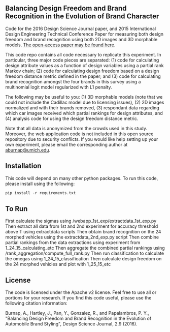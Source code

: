 ## Balancing Design Freedom and Brand Recognition in the Evolution of Brand Character

Code for the 2016 Design Science Journal paper, and 2015 International Design Engineering Technical Conference Paper for measuring both design freedom and brand recognition using both 2D images and 3D morphable models.  [The open-access paper may be found here](https://www.cambridge.org/core/journals/design-science/article/balancing-design-freedom-and-brand-recognition-in-the-evolution-of-automotive-brand-styling/933E383D85830C569F8F77BD2FD314A0).

This code repo contains all code necessary to replicate this experiment.  In particular, three major code pieces are separated: (1) code for calculating design attribute values as a function of design variables using a partial rank Markov chain; (2) code for calculating design freedom based on a design freedom distance metric defined in the paper; and (3) code for calculating brand recognition amongst the four brands in this survey using a multinomial logit model regularized with L1 penalty.

The following may be useful to you:  (1) 3D morphable models (note that we could not include the Cadillac model due to licensing issues), (2) 2D images normalized and with their brands removed, (3) respondant data regarding which car images received which partial rankings for design attributes, and (4) analysis code for using the design freedom distance metric.

Note that all data is anonymized from the crowds used in this study.  Moreover, the web application code is not included in this open source repository due to security conflicts.  If you would like help setting up your own experiment, please email the corresponding author at aburnap@umich.edu.


## Installation

This code will depend on many other python packages. To run this code, please install using the following:

```python
pip install -r requirements.txt
```

## To Run
First calculate the sigmas using /webapp_1st_exp/extractdata_1st_exp.py
Then extract all data from 1st and 2nd experiment for accuracy threshold above T using extractdata scripts
Then obtain brand recognition on the 24 morphed vehicles using the extractdata_2nd_exp.py script
Then combine partial rankings from the data extractions using experiment from 1_24_15_calculating_etc
Then aggregate the combined partial rankings using /rank_aggregation/compute_full_rank.py
Then run classification to calculate the omegas using 1_24_15_classification
Then calculate design freedom on the 24 morphed vehicles and plot with 1_25_15_etc

## License

The code is licensed under the Apache v2 license. Feel free to use all or portions
for your research.  If you find this code useful, please use the following citation information:

Burnap, A., Hartley, J., Pan, Y., Gonzalez, R., and Papalambros, P. Y., "Balancing Design Freedom and Brand Recognition in the Evolution of Automobile Brand Styling", Design Science Journal, 2.9 (2016).



